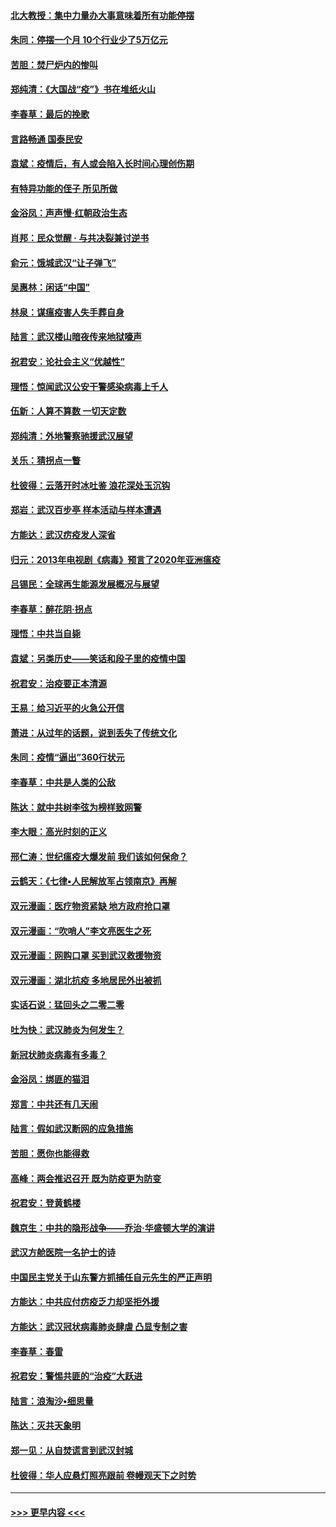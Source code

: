 #### [北大教授：集中力量办大事意味着所有功能停摆](../pages/nsc993/n11904800.md?t=03011002) 
#### [朱同：停摆一个月 10个行业少了5万亿元](../pages/nsc993/n11904498.md?t=03011002) 
#### [苦胆：焚尸炉内的惨叫](../pages/nsc993/n11904479.md?t=03011002) 
#### [郑纯清：《大国战“疫”》书在堆纸火山](../pages/nsc993/n11904450.md?t=03011002) 
#### [李春草：最后的挽歌](../pages/nsc993/n11904441.md?t=03011002) 
#### [言路畅通 国泰民安](../pages/nsc993/n11904222.md?t=03011002) 
#### [袁斌：疫情后，有人或会陷入长时间心理创伤期](../pages/nsc993/n11901514.md?t=03011002) 
#### [有特异功能的侄子 所见所做](../pages/nsc993/n11901154.md?t=03011002) 
#### [金浴凤：声声慢‧红朝政治生态](../pages/nsc993/n11899553.md?t=03011002) 
#### [肖邦：民众觉醒 · 与共决裂兼讨逆书](../pages/nsc993/n11898435.md?t=03011002) 
#### [俞元：饿城武汉“让子弹飞”](../pages/nsc993/n11898344.md?t=03011002) 
#### [吴惠林：闲话“中国”](../pages/nsc993/n11898182.md?t=03011002) 
#### [林泉：谋瘟疫害人失手葬自身](../pages/nsc993/n11897892.md?t=03011002) 
#### [陆言：武汉楼山暗夜传来地狱嚎声](../pages/nsc993/n11897033.md?t=03011002) 
#### [祝君安：论社会主义“优越性”](../pages/nsc993/n11897005.md?t=03011002) 
#### [理悟：惊闻武汉公安干警感染病毒上千人](../pages/nsc993/n11896947.md?t=03011002) 
#### [伍新：人算不算数 一切天定数](../pages/nsc993/n11893372.md?t=03011002) 
#### [郑纯清：外地警察驰援武汉展望](../pages/nsc993/n11893115.md?t=03011002) 
#### [关乐：猜拐点一瞥](../pages/nsc993/n11893020.md?t=03011002) 
#### [杜彼得：云落开时冰吐鉴 浪花深处玉沉钩](../pages/nsc993/n11892107.md?t=03011002) 
#### [郑岩：武汉百步亭 样本活动与样本遭遇](../pages/nsc993/n11892310.md?t=03011002) 
#### [方能达：武汉疠疫发人深省](../pages/nsc993/n11891376.md?t=03011002) 
#### [归元：2013年电视剧《病毒》预言了2020年亚洲瘟疫](../pages/nsc993/n11891126.md?t=03011002) 
#### [吕锡民：全球再生能源发展概况与展望](../pages/nsc993/n11890613.md?t=03011002) 
#### [李春草：醉花阴·拐点](../pages/nsc993/n11890567.md?t=03011002) 
#### [理悟：中共当自毙](../pages/nsc993/n11890559.md?t=03011002) 
#### [袁斌：另类历史——笑话和段子里的疫情中国](../pages/nsc993/n11889243.md?t=03011002) 
#### [祝君安：治疫要正本清源](../pages/nsc993/n11889085.md?t=03011002) 
#### [王易：给习近平的火急公开信](../pages/nsc993/n11888225.md?t=03011002) 
#### [萧进：从过年的话题，说到丢失了传统文化](../pages/nsc993/n11887732.md?t=03011002) 
#### [朱同：疫情“逼出”360行状元](../pages/nsc993/n11887678.md?t=03011002) 
#### [李春草：中共是人类的公敌](../pages/nsc993/n11887656.md?t=03011002) 
#### [陈达：就中共树李弦为榜样致网警](../pages/nsc993/n11887625.md?t=03011002) 
#### [李大眼：高光时刻的正义](../pages/nsc993/n11887585.md?t=03011002) 
#### [邢仁涛：世纪瘟疫大爆发前 我们该如何保命？](../pages/nsc993/n11887535.md?t=03011002) 
#### [云鹤天：《七律▪人民解放军占领南京》再解](../pages/nsc993/n11887524.md?t=03011002) 
#### [双元漫画：医疗物资紧缺 地方政府抢口罩](../pages/nsc993/n11884744.md?t=03011002) 
#### [双元漫画：“吹哨人”李文亮医生之死](../pages/nsc993/n11884705.md?t=03011002) 
#### [双元漫画：网购口罩 买到武汉救援物资](../pages/nsc993/n11884670.md?t=03011002) 
#### [双元漫画：湖北抗疫 多地居民外出被抓](../pages/nsc993/n11884643.md?t=03011002) 
#### [实话石说：猛回头之二零二零](../pages/nsc993/n11883968.md?t=03011002) 
#### [吐为快：武汉肺炎为何发生？](../pages/nsc993/n11882180.md?t=03011002) 
#### [新冠状肺炎病毒有多毒？](../pages/nsc993/n11881790.md?t=03011002) 
#### [金浴凤：绑匪的猫泪](../pages/nsc993/n11880664.md?t=03011002) 
#### [郑言：中共还有几天闹](../pages/nsc993/n11880645.md?t=03011002) 
#### [陆言：假如武汉断网的应急措施](../pages/nsc993/n11880619.md?t=03011002) 
#### [苦胆：愿你也能得救](../pages/nsc993/n11880601.md?t=03011002) 
#### [高峰：两会推迟召开  既为防疫更为防变](../pages/nsc993/n11879977.md?t=03011002) 
#### [祝君安：登黄鹤楼](../pages/nsc993/n11880583.md?t=03011002) 
#### [魏京生：中共的隐形战争——乔治‧华盛顿大学的演讲](../pages/nsc993/n11879765.md?t=03011002) 
#### [武汉方舱医院一名护士的诗](../pages/nsc993/n11878480.md?t=03011002) 
#### [中国民主党关于山东警方抓捕任自元先生的严正声明](../pages/nsc993/n11877506.md?t=03011002) 
#### [方能达：中共应付疠疫乏力却坚拒外援](../pages/nsc993/n11877497.md?t=03011002) 
#### [方能达：武汉冠状病毒肺炎肆虐 凸显专制之害](../pages/nsc993/n11877475.md?t=03011002) 
#### [李春草：春雷](../pages/nsc993/n11876287.md?t=03011002) 
#### [祝君安：警惕共匪的“治疫”大跃进](../pages/nsc993/n11876084.md?t=03011002) 
#### [陆言：浪淘沙•细思量](../pages/nsc993/n11876071.md?t=03011002) 
#### [陈达：灭共天象明](../pages/nsc993/n11876063.md?t=03011002) 
#### [郑一见：从自焚谎言到武汉封城](../pages/nsc993/n11875621.md?t=03011002) 
#### [杜彼得：华人应悬灯照亮跟前 卷幔观天下之时势](../pages/nsc993/n11874822.md?t=03011002) 

----
#### [ >>> 更早内容 <<< ](../indexes/nsc993-earlier.md)
